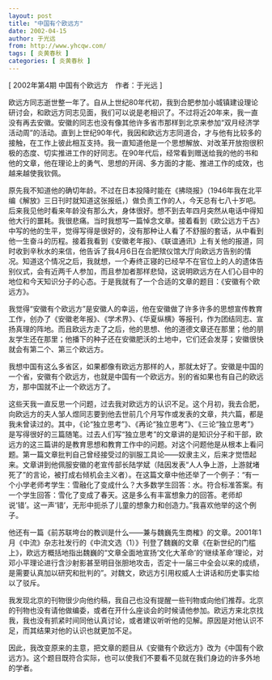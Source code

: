 ```yaml
---
layout: post
title: "中国有个欧远方"
date: 2002-04-15
author: 于光远
from: http://www.yhcqw.com/
tags: [ 炎黄春秋 ]
categories: [ 炎黄春秋 ]
---
```



[ 2002年第4期 中国有个欧远方　作者：于光远 ]


欧远方同志逝世整一年了。自从上世纪80年代初，我到合肥参加小城镇建设理论研讨会，和欧远方同志见面，我们可以说是老相识了。不过将近20年来，我一直没有再去安徽。安徽的同志也没有像其他许多省市那样到北京来参加“双月经济学活动周”的活动。直到上世纪90年代，我因和欧远方志同道合，才与他有比较多的接触，在工作上彼此相互支持。我一直知道他是一个思想解放、对改革开放抱很积极的态度、切实推进工作的好同志。在90年代后，经常看到赠送给我的他的书和他的文章，他在理论上的勇气、思想的开阔、多方面的才能、推进工作的成效，也越来越使我钦佩。


原先我不知道他的确切年龄。不过在日本投降时能在《拂晓报》（1946年我在北平编《解放》三日刊时就知道这张报纸，）做负责工作的人，今天总有七八十岁吧。后来我见他时看来年龄没有那么大，身体很好。想不到去年四月突然从电话中得知他大行的噩耗。我很悲痛。当时我想写一篇悼念文章。接着看到《欧公远方千古》中写的他的生平，觉得写得是很好的，没有那种让人看了不舒服的套话，从中看到他一生奋斗的历程。接着我看到《安徽老年报》、《联谊通讯》上有关他的报道，同时收到辛秋水的来信，他告诉了我4月6日在合肥殡仪馆大厅向欧远方告别的情况。知道这个情况之后，我就想，一个寿终正寝的已经早不在官位上的人的遗体告别仪式，会有近两千人参加，而且参加者那样悲恸，这说明欧远方在人们心目中的地位和今天知识分子的心态。于是我就有了一个合适的文章的题目：《安徽有个欧远方》。


我觉得“安徽有个欧远方”是安徽人的幸运，他在安徽做了许多许多的思想宣传教育工作，创办了《安徽老年报》、《学术界》、《华夏纵横》等报刊，作为团结同志、宣扬真理的阵地。而且欧远方走了之后，他的思想、他的道德文章还在那里；他的朋友学生还在那里；他播下的种子还在安徽肥沃的土地中，它们还会发芽；安徽很快就会有第二个、第三个欧远方。


我想中国有这么多省区，如果都像有欧远方那样的人，那就太好了。安徽是中国的一个省，安徽有个欧远方，也就是中国有一个欧远方。别的省如果也有自己的欧远方，那中国就不止一个欧远方了。


这些天我一直反思一个问题，过去我对欧远方的认识不足。这个月初，我去合肥，向欧远方的夫人邹人煜同志要到他去世前几个月写作或发表的文章，共六篇，都是我未曾读过的。其中，《论“独立思考”》、《再论“独立思考”》、《三论“独立思考”》是写得很好的三篇随笔。过去人们写“独立思考”的文章讲的是知识分子和干部，欧远方的这三篇讲的是教育思想和教育工作中的问题。对这个问题他是从根本上看问题。第一篇文章批判自己曾经接受过的驯服工具论——奴隶主义，后来才觉悟起来。文章讲到他佩服安徽的老宣传部长陆学斌（陆因发表“人人争上游，上游就堵死了”的言论，被打成右倾机会主义者）。在这篇文章中他还举了一个例子：“有一个小学老师考学生：雪融化了变成什么？大多数学生回答：水。符合标准答案。有一个学生回答：雪化了变成了春天。这是多么有丰富想象力的回答。老师却说‘错’。这一声‘错’，无形中扼杀了儿童的想象力和创造力。”我喜欢他举的这个例子。


他还有一篇《前苏联垮台的教训是什么——兼与魏巍先生商榷》的文章。2001年1月《中流》杂志社发行的《中流文选（1）》刊登了魏巍的文章《在新世纪的门槛上》，欧远方概括地指出魏巍的“文章全面地宣扬‘文化大革命’的‘继续革命’理论，对邓小平理论进行含沙射影甚至明目张胆地攻击，否定十一届三中全会以来的成绩，是需要认真加以研究和批判的”。对魏文，欧远方引用权威人士讲话和历史事实给以了驳斥。


我发现北京的刊物很少向他约稿，我自己也没有提醒一些刊物或向他们推荐。北京的刊物也没有请他做编委，或者在开什么座谈会的时候请他参加。欧远方来北京找我，我也没有抓紧时间同他认真讨论，或者建议听听他的见解。原因是对他认识不足，而其结果对他的认识也就更加不足。

因此，我改变原来的主意，把文章的题目从《安徽有个欧远方》改为《中国有个欧远方》。这个题目既符合实际，也可以使我们不要看不见就在我们身边的许多外地的学者。


